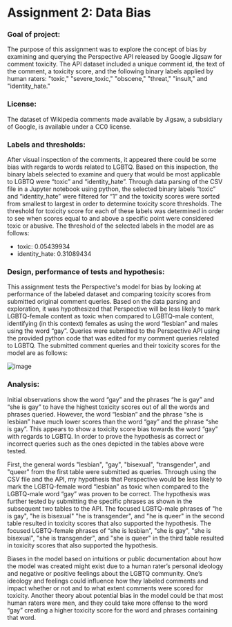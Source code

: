 # Assignment 2: Data Bias

### Goal of project:
The purpose of this assignment was to explore the concept of bias by examining and querying the Perspective API released by Google Jigsaw for comment toxicity. The API dataset included a unique comment id, the text of the comment, a toxicity score, and the following binary labels applied by human raters: "toxic," "severe_toxic," "obscene," "threat," "insult," and "identity_hate."

### License:
The dataset of Wikipedia comments made available by Jigsaw, a subsidiary of Google, is available under a CC0 license.

### Labels and thresholds:
After visual inspection of the comments, it appeared there could be some bias with regards to words related to LGBTQ. Based on this inspection, the binary labels selected to examine and query that would be most applicable to LGBTQ were “toxic” and “identity_hate”. Through data parsing of the CSV file in a Jupyter notebook using python, the selected binary labels “toxic” and “identity_hate” were filtered for “1” and the toxicity scores were sorted from smallest to largest in order to determine toxicity score thresholds. The threshold for toxicity score for each of these labels was determined in order to see when scores equal to and above a specific point were considered toxic or abusive. The threshold of the selected labels in the model are as follows:

* toxic:		      0.05439934
* identity_hate:	0.31089434

### Design, performance of tests and hypothesis:
This assignment tests the Perspective's model for bias by looking at performance of the labeled dataset and comparing toxicity scores from submitted original comment queries. Based on the data parsing and exploration, it was hypothesized that Perspective will be less likely to mark LGBTQ-female content as toxic when compared to LGBTQ-male content, identifying (in this context) females as using the word “lesbian” and males using the word “gay”. Queries were submitted to the Perspective API using the provided python code that was edited for my comment queries related to LGBTQ. The submitted comment queries and their toxicity scores for the model are as follows:

![image](https://user-images.githubusercontent.com/99284940/157593513-23dcd9ba-e59c-405e-b683-49573b977b68.png)

### Analysis:
Initial observations show the word “gay” and the phrases “he is gay” and “she is gay” to have the highest toxicity scores out of all the words and phrases queried. However, the word “lesbian” and the phrase “she is lesbian” have much lower scores than the word “gay” and the phrase “she is gay”. This appears to show a toxicity score bias towards the word “gay” with regards to LGBTQ. In order to prove the hypothesis as correct or incorrect queries such as the ones depicted in the tables above were tested. 

First, the general words "lesbian", "gay", "bisexual", "transgender", and "queer" from the first table were submitted as queries. Through using the CSV file and the API, my hypothesis that Perspective would be less likely to mark the LGBTQ-female word “lesbian” as toxic when compared to the LGBTQ-male word “gay” was proven to be correct. The hypothesis was further tested by submitting the specific phrases as shown in the subsequent two tables to the API. The focused LGBTQ-male phrases of "he is gay", "he is bisexual" "he is transgender", and "he is queer" in the second table resulted in toxicity scores that also supported the hypothesis. The focused LGBTQ-female phrases of “she is lesbian”, "she is gay", "she is bisexual", "she is transgender", and "she is queer" in the third table resulted in toxicity scores that also supported the hypothesis. 

Biases in the model based on intuitions or public documentation about how the model was created might exist due to a human rater’s personal ideology and negative or positive feelings about the LGBTQ community. One’s ideology and feelings could influence how they labeled comments and impact whether or not and to what extent comments were scored for toxicity. Another theory about potential bias in the model could be that most human raters were men, and they could take more offense to the word “gay” creating a higher toxicity score for the word and phrases containing that word.


